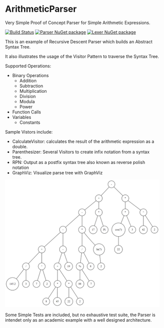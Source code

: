 # ArithmeticParser

Very Simple Proof of Concept Parser for Simple Arithmetic Expressions.

[![Build Status](https://travis-ci.org/FreeApophis/ArithmeticParser.svg?branch=master)](https://travis-ci.org/FreeApophis/ArithmeticParser) 
[![Parser NuGet package](https://buildstats.info/nuget/SimpleArithmeticParser)](https://www.nuget.org/packages/SimpleArithmeticParser)
[![Lexer NuGet package](https://buildstats.info/nuget/SimpleArithmeticParser)](https://www.nuget.org/packages/apophis.Lexer/)

This is an example of Recursive Descent Parser which builds an Abstract Syntax Tree.

It also illustrates the usage of the Visitor Pattern to traverse the Syntax Tree.

Supported Operations:

* Binary Operations
  * Addition
  * Subtraction
  * Multiplication
  * Division
  * Modula
  * Power
* Function Calls
* Variables
  * Constants

Sample Vistors include:

* CalculateVisitor: calculates the result of the arithmetic expression as a double.
* Parenthesizer: Several Visitors to create infix notation from a syntax tree.
* RPN: Output as a postfix syntax tree also known as reverse polish notation
* GraphViz: Visualize parse tree with GraphViz

![Example 1](https://raw.githubusercontent.com/FreeApophis/ArithmeticParser/master/example/parsetree.png)

Some Simple Tests are included, but no exhaustive test suite, the Parser is intendet only as an academic example with a well designed architecture.
